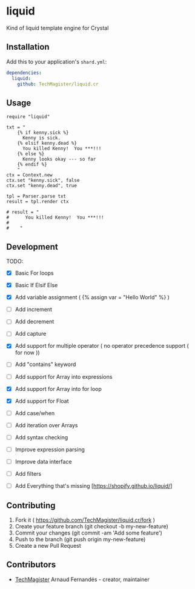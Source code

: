 # liquid

Kind of liquid template engine for Crystal

## Installation

Add this to your application's `shard.yml`:

```yaml
dependencies:
  liquid:
    github: TechMagister/liquid.cr
```

## Usage

```crystal
require "liquid"

txt = "
    {% if kenny.sick %}
      Kenny is sick.
    {% elsif kenny.dead %}
      You killed Kenny!  You ***!!!
    {% else %}
      Kenny looks okay --- so far
    {% endif %}
    "
ctx = Context.new
ctx.set "kenny.sick", false
ctx.set "kenny.dead", true

tpl = Parser.parse txt
result = tpl.render ctx

# result = "
#      You killed Kenny!  You ***!!!
#    
#    "

```

## Development

TODO:
- [x] Basic For loops
- [x] Basic If Elsif Else
- [x] Add variable assignment ( {% assign var = "Hello World" %} )
- [ ] Add increment
- [ ] Add decrement
- [ ] Add capture
- [x] Add support for multiple operator ( no operator precedence support ( for now )) 
- [ ] Add "contains" keyword
- [ ] Add support for Array into expressions
- [x] Add support for Array into for loop
- [x] Add support for Float
- [ ] Add case/when
- [ ] Add iteration over Arrays
- [ ] Add syntax checking
- [ ] Improve expression parsing
- [ ] Improve data interface
- [ ] Add filters
- [ ] Add Everything that's missing [https://shopify.github.io/liquid/]


## Contributing

1. Fork it ( https://github.com/TechMagister/liquid.cr/fork )
2. Create your feature branch (git checkout -b my-new-feature)
3. Commit your changes (git commit -am 'Add some feature')
4. Push to the branch (git push origin my-new-feature)
5. Create a new Pull Request

## Contributors

- [TechMagister](https://github.com/TechMagister) Arnaud Fernandés - creator, maintainer
